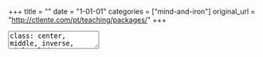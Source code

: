 +++
title = ""
date = "1-01-01"
categories = ["mind-and-iron"]
original_url = "http://ctlente.com/pt/teaching/packages/"
+++

<body>
<textarea id="source">
class: center, middle, inverse, title-slide \# R PARA CIÊNCIA DE DADOS:
PACOTES \#\#\# Caio Lente + Curso-R \#\#\# 2018-02-05 --- \# Nossa
motivação "Por que vamos aprender a fazer um pacote se scripts funcionam
bem o suficiente?" e "Por que divulgar meus pacotes em algum serviço
open source?". Porque: -- - Compartilhar código é sempre uma boa ideia
para que a comunidade se beneficie dos avanços individuais de seus
membros -- - Para sermos desenvolvedores melhores, precisamos receber
ajuda e sugestões de utros desenvolvedores mais experientes -- - É muito
mais fácil usar controle de versão e integração contínua se você estiver
programando um pacote -- - Reprodutibilidade -- - Reprodutibilidade -- -
Reprodutibilidade --- background-image: url("libs/pkg.jpg")
background-size: cover class: center, middle, inverse \# PACOTES ---
class: inverse, center, middle \# O que são pacotes? --- class: center,
middle, inverse \# OBRIGADO!
</textarea>
</body>

